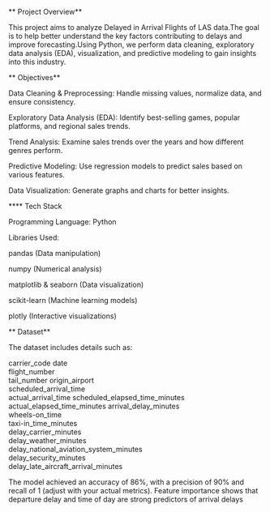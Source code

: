 ** Project Overview**

This project aims to analyze Delayed in Arrival Flights of LAS data.The goal is to help better understand the key factors contributing to delays and improve forecasting.Using Python, we perform data cleaning, exploratory data analysis (EDA), visualization, and predictive modeling to gain insights into this industry.

** Objectives**

Data Cleaning & Preprocessing: Handle missing values, normalize data, and ensure consistency.

Exploratory Data Analysis (EDA): Identify best-selling games, popular platforms, and regional sales trends.

Trend Analysis: Examine sales trends over the years and how different genres perform.

Predictive Modeling: Use regression models to predict sales based on various features.

Data Visualization: Generate graphs and charts for better insights.

**** Tech Stack

Programming Language: Python

Libraries Used:

pandas (Data manipulation)

numpy (Numerical analysis)

matplotlib & seaborn (Data visualization)

scikit-learn (Machine learning models)

plotly (Interactive visualizations)

** Dataset**

The dataset includes details such as:

carrier_code
date	
flight_number	
tail_number	
origin_airport	
scheduled_arrival_time	
actual_arrival_time	
scheduled_elapsed_time_minutes	
actual_elapsed_time_minutes	
arrival_delay_minutes	
wheels-on_time	
taxi-in_time_minutes	
delay_carrier_minutes	
delay_weather_minutes	
delay_national_aviation_system_minutes	
delay_security_minutes	
delay_late_aircraft_arrival_minutes


The model achieved an accuracy of 86%, with a precision of 90% and recall of 1 (adjust with your actual metrics). Feature importance shows that departure delay and time of day are strong predictors of arrival delays
